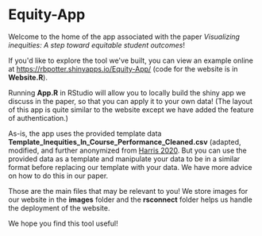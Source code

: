 # Equity-App

Welcome to the home of the app associated with the paper *Visualizing inequities: A step toward equitable student outcomes*!

If you'd like to explore the tool we've built, you can view an example online at https://rbpotter.shinyapps.io/Equity-App/ (code for the website is in **Website.R**).

Running **App.R** in RStudio will allow you to locally build the shiny app we discuss in the paper, so that you can apply it to your own data! (The layout of this app is quite similar to the website except we have added the feature of authentication.)

As-is, the app uses the provided template data **Template_Inequities_In_Course_Performance_Cleaned.csv** (adapted, modified, and further anonymized from [Harris 2020](https://www.science.org/doi/10.1126/sciadv.aaz5687). But you can use the provided data as a template and manipulate your data to be in a similar format before replacing our template with your data. We have more advice on how to do this in our paper. 

Those are the main files that may be relevant to you! We store images for our website in the **images** folder and the **rsconnect** folder helps us handle the deployment of the website.

We hope you find this tool useful!
